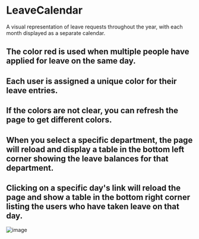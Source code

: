 # LeaveCalendar
A visual representation of leave requests throughout the year, with each month displayed as a separate calendar.

## The color red is used when multiple people have applied for leave on the same day.
## Each user is assigned a unique color for their leave entries.
## If the colors are not clear, you can refresh the page to get different colors.
## When you select a specific department, the page will reload and display a table in the bottom left corner showing the leave balances for that department.
## Clicking on a specific day's link will reload the page and show a table in the bottom right corner listing the users who have taken leave on that day.

![image](https://github.com/BrianKeybet/LeaveCalendar/assets/86772792/74130e4b-3893-437c-a8c1-c6d3ea73f250)

